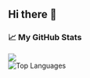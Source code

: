 ## Hi there 👋

### 📈 My GitHub Stats  

![](https://github-readme-stats.vercel.app/api?username=jameerbasha&show_icons=true&theme=radical)  
![Top Languages](https://github-readme-stats.vercel.app/api/top-langs/?username=jameerbasha&layout=compact&theme=radical)  

<!--
**JameerBasha/Jameerbasha** is a ✨ _special_ ✨ repository because its `README.md` (this file) appears on your GitHub profile.

Here are some ideas to get you started:

- 🔭 I’m currently working on ...
- 🌱 I’m currently learning ...
- 👯 I’m looking to collaborate on ...
- 🤔 I’m looking for help with ...
- 💬 Ask me about ...
- 📫 How to reach me: ...
- 😄 Pronouns: ...
- ⚡ Fun fact: ...
-->
